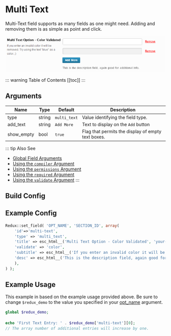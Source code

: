 # Multi Text

Multi-Text field supports as many fields as one might need.  Adding and removing them is as simple as point and click.

<span style="display:block;text-align:center">![](./img/multi_text.png)</span>

::: warning Table of Contents
[[toc]]
:::

## Arguments
|Name|Type|Default|Description|
|--- |--- |--- |--- |
|type|string|`multi_text`|Value identifying the field type.|
|add_text|string|`Add More`|Text to display on the `Add` button|
|show_empty|bool|`true`|Flag that permits the display of empty text boxes.|

::: tip Also See
- [Global Field Arguments](../configuration/fields/arguments.md)
- [Using the `compiler` Argument](../configuration/fields/compiler.md)
- [Using the `permissions` Argument](../configuration/fields/permissions.md)
- [Using the `required` Argument](../configuration/fields/required.md)
- [Using the `validate` Argument](../configuration/fields/validate.md)
:::



## Build Config
<script>
import builder from './multi-text.json';
export default {
    data () {
        return {
            builder: builder,
            defaults: {}
        };
    }
}
</script>
<builder :builder_json="builder" :builder_defaults="defaults" />

## Example Config

```php
Redux::set_field( 'OPT_NAME', 'SECTION_ID', array(
    'id'=>'multi-text',
    'type' => 'multi_text',
    'title' => esc_html__('Multi Text Option - Color Validated', 'your-textdomain-here'),
    'validate' => 'color',
    'subtitle' => esc_html__('If you enter an invalid color it will be removed. Try using the text "blue" as a color.  ;)', 'your-textdomain-here'),
    'desc' => esc_html__('This is the description field, again good for additional info.', 'your-textdomain-here')
    ),
) );
```

## Example Usage
This example in based on the example usage provided above. Be sure to change `$redux_demo` to the value you specified in your [opt_name](../configuration/global_arguments.md#opt_name) argument.

```php
global $redux_demo;

echo 'First Text Entry: ' . $redux_demo['multi-text'][0];
// The array number of additional entries will increase by one.
```

